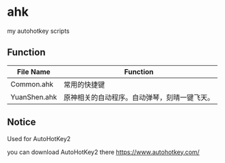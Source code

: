 # ahk

my autohotkey scripts

## Function

| File Name    | Function                                     |
| ------------ | -------------------------------------------- |
| Common.ahk   | 常用的快捷键                                 |
| YuanShen.ahk | 原神相关的自动程序。自动弹琴，刻晴一键飞天。 |

## Notice

Used for AutoHotKey2

you can download AutoHotKey2 there <https://www.autohotkey.com/>
